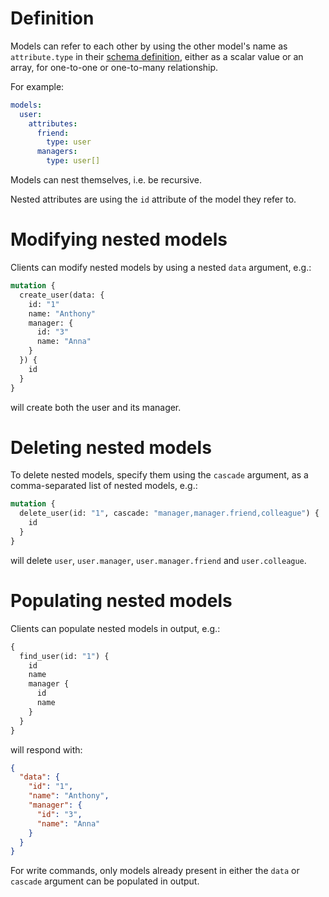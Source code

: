 # Definition

Models can refer to each other by using the other model's name as
`attribute.type` in their [schema definition](schema.md), either as a scalar
value or an array, for one-to-one or one-to-many relationship.

For example:

```yml
models:
  user:
    attributes:
      friend:
        type: user
      managers:
        type: user[]
```

Models can nest themselves, i.e. be recursive.

Nested attributes are using the `id` attribute of the model they refer to.

# Modifying nested models

Clients can modify nested models by using a nested `data` argument, e.g.:

```graphql
mutation {
  create_user(data: {
    id: "1"
    name: "Anthony"
    manager: {
      id: "3"
      name: "Anna"
    }
  }) {
    id
  }
}
```

will create both the user and its manager.

# Deleting nested models

To delete nested models, specify them using the `cascade` argument,
as a comma-separated list of nested models, e.g.:

```graphql
mutation {
  delete_user(id: "1", cascade: "manager,manager.friend,colleague") {
    id
  }
}
```

will delete `user`, `user.manager`, `user.manager.friend` and `user.colleague`.

# Populating nested models

Clients can populate nested models in output, e.g.:

```graphql
{
  find_user(id: "1") {
    id
    name
    manager {
      id
      name
    }
  }
}
```

will respond with:

```json
{
  "data": {
    "id": "1",
    "name": "Anthony",
    "manager": {
      "id": "3",
      "name": "Anna"
    }
  }
}
```

For write commands, only models already present in either the `data` or
`cascade` argument can be populated in output.

